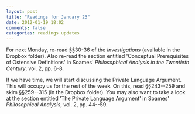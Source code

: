 ```yaml
---
layout: post
title: "Readings for January 23"
date: 2012-01-19 18:02
comments: false
categories: readings updates
---
```


For next Monday, re-read &sect;&sect;30-36 of the *Investigations* (available in the Dropbox folder). Also re-read the section entitled 'Conceptual Prerequisites of Ostensive Definitions' in Soames' *Philosophical Analysis in the Twentieth Century*, vol. 2, pp. 6-8.

If we have time, we will start discussing the Private Language Argument. This will occupy us for the rest of the week. On this, read &sect;&sect;243--259 and skim &sect;&sect;259--315 (in the Dropbox folder). You may also want to take a look at the section entitled 'The Private Language Argument' in Soames' *Philosophical Analysis*, vol. 2, pp. 44--59. 